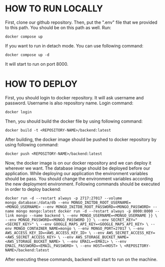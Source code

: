 # HOW TO RUN LOCALLY

First, clone our github repository. Then, put the ".env" file that we provided to this path. You should be on this path as well. Run:

`docker compose up`

If you want to run in detach mode. You can use following command:

`docker compose up -d`

It will start to run on port 8000.

# HOW TO DEPLOY

First, you should login to docker repository. It will ask username and password. Username is also repository name. Login command:

`docker login`

Then, you should build the docker file by using following command:

`docker build -t <REPOSITORY-NAME>/backend:latest`

After building, the docker image should be pushed to docker repository by using following command:

`docker push <REPOSITORY-NAME>/backend:latest`

Now, the docker image is on our docker repository and we can deploy it wherever we want. The database image should be deployed before our application. While deploying our application the environment variables should be pass. You should change the environment variables according the new deployment environment. Following commands should be executed in order to deploy backend:

`docker run -d --restart always -p 2717:27017 --volume mongo_database:/data/db --env MONGO_INITDB_ROOT_USERNAME=<MONGO_USERNAME> --env MONGO_INITDB_ROOT_PASSWORD=<MONGO_PASSWORD> --name mongo mongo:latest
docker run -d --restart always -p 8000:8000 --link mongo --name backend \
              --env MONGO_USERNAME=<MONGO_USERNAME }} \
              --env MONGO_PASSWORD=<MONGO_PASSWORD }} \
              --env SECRET_KEY="<SECRET_KEY>" \
              --env GOOGLE_MAPS_API_KEY=<GOOGLE_MAPS_API_KEY> \
              --env MONGO_CONTAINER_NAME=mongo \
              --env MONGO_PORT=27017 \
              --env AWS_ACCESS_KEY_ID=<AWS_ACCESS_KEY_ID> \
              --env AWS_SECRET_ACCESS_KEY=<AWS_SECRET_ACCESS_KEY> \
              --env AWS_STORAGE_BUCKET_NAME=<AWS_STORAGE_BUCKET_NAME> \
              --env EMAIL=<EMAIL> \
              --env EMAIL_PASSWORD=<EMAIL_PASSWORD> \
              --env HOST=<HOST> \
              <REPOSITORY-NAME>/backend:latest`
              
After executing these commands, backend will start to run on the machine.
